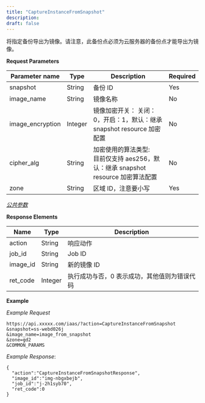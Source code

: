 ```yaml
---
title: "CaptureInstanceFromSnapshot"
description: 
draft: false
---
```




将指定备份导出为镜像。请注意，此备份点必须为云服务器的备份点才能导出为镜像。

**Request Parameters**

| Parameter name | Type | Description | Required |
| --- | --- | --- | --- |
| snapshot | String | 备份 ID | Yes |
| image_name | String | 镜像名称 | No |
| image_encryption | Integer | 镜像加密开关： 关闭：0，开启：1，默认：继承 snapshot resource 加密配置| No |
| cipher_alg | String | 加密使用的算法类型:<br/>目前仅支持 aes256，默认：继承 snapshot resource 加密算法配置 | No |
| zone | String | 区域 ID，注意要小写 | Yes |

[_公共参数_](../../../parameters/)

**Response Elements**

| Name | Type | Description |
| --- | --- | --- |
| action | String | 响应动作 |
| job_id | String | Job ID |
| image_id | String | 新的镜像 ID |
| ret_code | Integer | 执行成功与否，0 表示成功，其他值则为错误代码 |

**Example**

_Example Request_

```
https://api.xxxxx.com/iaas/?action=CaptureInstanceFromSnapshot
&snapshot=ss-webd026j
&image_name=image_from_snapshot
&zone=gd2
&COMMON_PARAMS
```

_Example Response_:

```
{
  "action":"CaptureInstanceFromSnapshotResponse",
  "image_id":"img-nbgxbejb",
  "job_id":"j-2h1syb70",
  "ret_code":0
}
```
